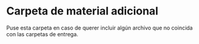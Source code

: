 # Carpeta de material adicional

Puse esta carpeta en caso de querer incluir algún archivo que no coincida con las carpetas de entrega. 